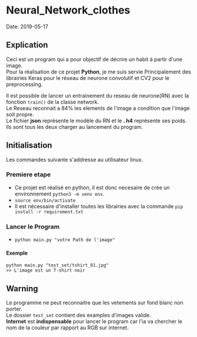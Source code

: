 # Neural_Network_clothes

Date: 2019-05-17

## Explication
Ceci est un program qui a pour objectif de décrire un habit à partir d'une image.  
Pour la réalisation de ce projet **Python**, je me suis servie Principalement des librairies Keras pour le réseau de neurone convolutif et CV2 pour le preprocessing.  

Il est possible de lancer un entrainement du reseau de neurone(RN) avec la fonction `train()` de la classe network.  
Le Reseau reconnait a 84% les elements de l'image a condition que l'image soit propre.  
Le fichier **json** représente le modèle du RN et le **. h4** représente ses poids. Ils sont tous les deux charger au lancement du program.  

## Initialisation

Les commandes suivante s'addresse au utilisateur linux.

### Premiere etape

* Ce projet est réalisé en python, il est donc necesaire de crée un environnement `python3 -m venv env`. 
* `source env/bin/activate`
* Il est nécessaire d'installer toutes les librairies avec la commande `pip install -r requirement.txt`

### Lancer le Program

* `python main.py "votre Path de l'image"`

#### Exemple

`python main.py "test_set/tshirt_01.jpg"`  
`>> L'image est un T-shirt noir`  

## Warning

Le programme ne peut reconnaitre que les vetements sur fond blanc non porter.  
Le dossier `test_set` contient des examples d'images valide.  
**Internet** est **indispensable** pour lancer le program car l'ia va chercher le nom de la couleur par rapport au RGB sur internet.   
